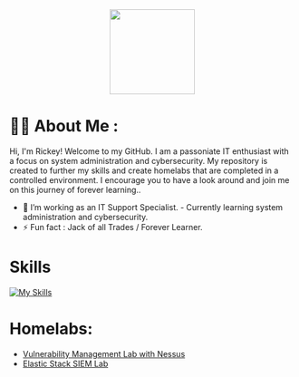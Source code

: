 <div id="header" align="center">
  <img src="https://media.giphy.com/media/5Y1miInt9GuFr7OkY4/giphy.gif" width="150"/>
</div>
<h1>
  
# :man_technologist: About Me :
Hi, I'm Rickey! Welcome to my GitHub. I am a passoniate IT enthusiast with a focus on system administration and cybersecurity. My repository is created to further my skills and create homelabs that are completed in a controlled environment. I encourage you to have a look around and join me on this journey of forever learning..  
*   🧠  I’m working as an IT Support Specialist. - Currently learning system administration and cybersecurity.
*   ⚡  Fun fact : Jack of all Trades / Forever Learner.
  # Skills 
[![My Skills](https://skillicons.dev/icons?i=azure,powershell,linux,apple)](https://skillicons.dev)
# Homelabs:
- [Vulnerability Management Lab with Nessus](https://github.com/StarksRepo/Vulnerability-Management-Lab.git)
- [Elastic Stack SIEM Lab](https://github.com/StarksRepo/Elastic-SIEM-Lab.git)
